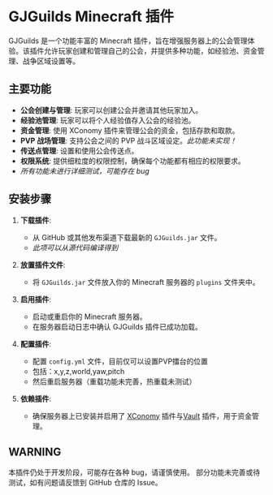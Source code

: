 # GJGuilds Minecraft 插件

GJGuilds 是一个功能丰富的 Minecraft 插件，旨在增强服务器上的公会管理体验。该插件允许玩家创建和管理自己的公会，并提供多种功能，如经验池、资金管理、战争区域设置等。

## 主要功能

- **公会创建与管理**: 玩家可以创建公会并邀请其他玩家加入。
- **经验池管理**: 玩家可以将个人经验值存入公会的经验池。
- **资金管理**: 使用 XConomy 插件来管理公会的资金，包括存款和取款。
- **PVP 战场管理**: 支持公会之间的 PVP 战斗区域设定。_此功能未实现！_
- **传送点管理**: 设置和使用公会传送点。
- **权限系统**: 提供细粒度的权限控制，确保每个功能都有相应的权限要求。
- _所有功能未进行详细测试，可能存在 bug_

## 安装步骤

1. **下载插件**:
    - 从 GitHub 或其他发布渠道下载最新的 `GJGuilds.jar` 文件。
    - _此项可以从源代码编译得到_

2. **放置插件文件**:
    - 将 `GJGuilds.jar` 文件放入你的 Minecraft 服务器的 `plugins` 文件夹中。

3. **启用插件**:
    - 启动或重启你的 Minecraft 服务器。
    - 在服务器启动日志中确认 GJGuilds 插件已成功加载。

4. **配置插件**:
    - 配置 `config.yml` 文件，目前仅可以设置PVP擂台的位置
    - 包括：x,y,z,world,yaw,pitch
    - 然后重启服务器（重载功能未完善，热重载未测试）

5. **依赖插件**:
    - 确保服务器上已安装并启用了 [XConomy](https://www.spigotmc.org/resources/xconomy.75669/) 插件与[Vault](https://www.spigotmc.org/resources/vault.34315/) 插件，用于资金管理。

## WARNING

本插件仍处于开发阶段，可能存在各种 bug，请谨慎使用。
部分功能未完善或待测试，如有问题请反馈到 GitHub 仓库的 Issue。
